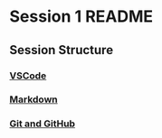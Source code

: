 # Session 1 README

## Session Structure

### [VSCode](../../Contents/VSCode)

### [Markdown](../../Contents/Markdown)

### [Git and GitHub](../../Contents/Git)
